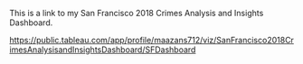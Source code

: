 This is a link to my San Francisco 2018 Crimes Analysis and Insights Dashboard.

https://public.tableau.com/app/profile/maazans712/viz/SanFrancisco2018CrimesAnalysisandInsightsDashboard/SFDashboard
